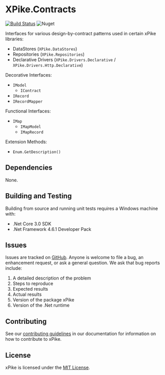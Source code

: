 # XPike.Contracts

[![Build Status](https://dev.azure.com/xpike/xpike/_apis/build/status/xpike.contracts?branchName=master)](https://dev.azure.com/xpike/xpike/_build/latest?definitionId=10&branchName=master)
![Nuget](https://img.shields.io/nuget/v/XPike.Contracts)

Interfaces for various design-by-contract patterns used in certain xPike libraries:
- DataStores (`XPike.DataStores`)
- Repositories (`XPike.Repositories`)
- Declarative Drivers (`XPike.Drivers.Declarative` / `XPike.Drivers.Http.Declarative`)

Decorative Interfaces:
- `IModel`
  - `IContract`
- `IRecord`
- `IRecordMapper`
 
Functional Interfaces:
- `IMap`
  - `IMapModel`
  - `IMapRecord`

Extension Methods:
- `Enum.GetDescription()`

## Dependencies

None.

## Building and Testing

Building from source and running unit tests requires a Windows machine with:

* .Net Core 3.0 SDK
* .Net Framework 4.6.1 Developer Pack

## Issues

Issues are tracked on [GitHub](https://github.com/xpike/contracts/issues). Anyone is welcome to file a bug,
an enhancement request, or ask a general question. We ask that bug reports include:

1. A detailed description of the problem
2. Steps to reproduce
3. Expected results
4. Actual results
5. Version of the package xPike
6. Version of the .Net runtime

## Contributing

See our [contributing guidelines](https://github.com/xpike/documentation/blob/master/docfx_project/articles/contributing.md)
in our documentation for information on how to contribute to xPike.

## License

xPike is licensed under the [MIT License](LICENSE).
